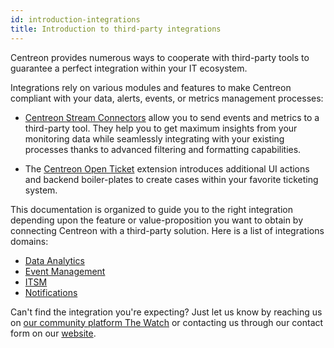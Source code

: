 ```yaml
---
id: introduction-integrations
title: Introduction to third-party integrations
---
```


Centreon provides numerous ways to cooperate with third-party tools to guarantee
a perfect integration within your IT ecosystem.

Integrations rely on various modules and features to make Centreon compliant with
your data, alerts, events, or metrics management processes:

- [Centreon Stream Connectors](https://github.com/centreon/centreon-stream-connector-scripts) allow you to send events and metrics to a third-party tool. They help you to get maximum insights from your monitoring data while seamlessly integrating with your existing processes thanks to advanced filtering and formatting capabilities.

- The [Centreon Open Ticket](../alerts-notifications/ticketing.md)
extension introduces additional UI actions and backend boiler-plates to create
cases within your favorite ticketing system.

This documentation is organized to guide you to the right integration depending upon the 
feature or value-proposition you want to obtain by connecting Centreon with a third-party
solution. Here is a list of integrations domains:

- [Data Analytics](../integrations/data-analytics/data-analytics-overview.md)
- [Event Management](../integrations/event-management/event-management-overview.md)
- [ITSM](../integrations/itsm/itsm-overview.md)
- [Notifications](../integrations/notifications/notifications-overview.md)

Can't find the integration you're expecting? Just let us know by reaching
us on [our community platform The Watch](https://thewatch.centreon.com/) or contacting us through our contact
form on our [website](https://www.centreon.com/en/contact/).
